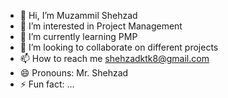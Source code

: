 - 👋 Hi, I’m Muzammil Shehzad
- 👀 I’m interested in Project Management
- 🌱 I’m currently learning PMP
- 💞️ I’m looking to collaborate on different projects
- 📫 How to reach me shehzadktk8@gmail.com
- 😄 Pronouns: Mr. Shehzad
- ⚡ Fun fact: ...

<!---
muzammilshehzad234/muzammilshehzad234 is a ✨ special ✨ repository because its `README.md` (this file) appears on your GitHub profile.
You can click the Preview link to take a look at your changes.
--->

